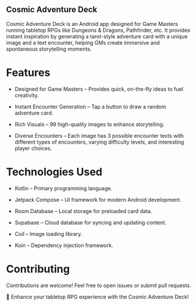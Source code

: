 ## Cosmic Adventure Deck

Cosmic Adventure Deck is an Android app designed for Game Masters running tabletop RPGs like Dungeons & Dragons, Pathfinder, etc. It provides instant inspiration by generating a tarot-style adventure card with a unique image and a text encounter, helping GMs create immersive and spontaneous storytelling moments.


# Features

+ Designed for Game Masters – Provides quick, on-the-fly ideas to fuel creativity.

+ Instant Encounter Generation – Tap a button to draw a random adventure card.

+ Rich Visuals – 99 high-quality images to enhance storytelling.

+ Diverse Encounters – Each image has 3 possible encounter texts with different types of encounters, varying difficulty levels, and interesting player choices.


# Technologies Used

+ Kotlin – Primary programming language.

+ Jetpack Compose – UI framework for modern Android development.

+ Room Database – Local storage for preloaded card data.

+ Supabase – Cloud database for syncing and updating content.

+ Coil – Image loading library.

+ Koin – Dependency injection framework.


# Contributing

Contributions are welcome! Feel free to open issues or submit pull requests.


🚀 Enhance your tabletop RPG experience with the Cosmic Adventure Deck!
